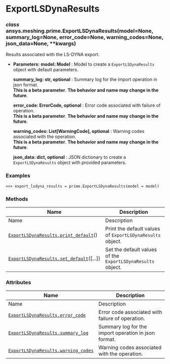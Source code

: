 # ExportLSDynaResults

<a id="ansys.meshing.prime.ExportLSDynaResults"></a>

### *class* ansys.meshing.prime.ExportLSDynaResults(model=None, summary_log=None, error_code=None, warning_codes=None, json_data=None, \*\*kwargs)

Results associated with the LS-DYNA export.

* **Parameters:**
  **model: Model**
  : Model to create a `ExportLSDynaResults` object with default parameters.

  **summary_log: str, optional**
  : Summary log for the import operation in json format.
    <br/>
    **This is a beta parameter**. **The behavior and name may change in the future**.

  **error_code: ErrorCode, optional**
  : Error code associated with failure of operation.
    <br/>
    **This is a beta parameter**. **The behavior and name may change in the future**.

  **warning_codes: List[WarningCode], optional**
  : Warning codes associated with the operation.
    <br/>
    **This is a beta parameter**. **The behavior and name may change in the future**.

  **json_data: dict, optional**
  : JSON dictionary to create a `ExportLSDynaResults` object with provided parameters.

### Examples

```pycon
>>> export_lsdyna_results = prime.ExportLSDynaResults(model = model)
```

<!-- !! processed by numpydoc !! -->

### Methods

| Name | Description |
|-----------------------------------------------------------------------------------------------------------------------------------------------------------|-------------------------------------------------------------|
| Name | Description |
| [`ExportLSDynaResults.print_default`](ansys.meshing.prime.ExportLSDynaResults.print_default.md#ansys.meshing.prime.ExportLSDynaResults.print_default)()   | Print the default values of `ExportLSDynaResults` object.   |
| [`ExportLSDynaResults.set_default`](ansys.meshing.prime.ExportLSDynaResults.set_default.md#ansys.meshing.prime.ExportLSDynaResults.set_default)([...])    | Set the default values of the `ExportLSDynaResults` object. |

### Attributes

| Name | Description |
|-------------------------------------------------------------------------------------------------------------------------------------------------------|------------------------------------------------------|
| Name | Description |
| [`ExportLSDynaResults.error_code`](ansys.meshing.prime.ExportLSDynaResults.error_code.md#ansys.meshing.prime.ExportLSDynaResults.error_code)          | Error code associated with failure of operation.     |
| [`ExportLSDynaResults.summary_log`](ansys.meshing.prime.ExportLSDynaResults.summary_log.md#ansys.meshing.prime.ExportLSDynaResults.summary_log)       | Summary log for the import operation in json format. |
| [`ExportLSDynaResults.warning_codes`](ansys.meshing.prime.ExportLSDynaResults.warning_codes.md#ansys.meshing.prime.ExportLSDynaResults.warning_codes) | Warning codes associated with the operation.         |
<!-- vale on -->